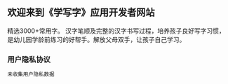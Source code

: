 ## 欢迎来到《学写字》应用开发者网站

精选3000+常用字。
汉字笔顺及完整的汉字书写过程，培养孩子良好写字习惯，是幼儿园学龄前练习的好帮手。解放父母双手，让孩子自己学习。

### 用户隐私协议

```markdown
未收集用户隐私数据
```
